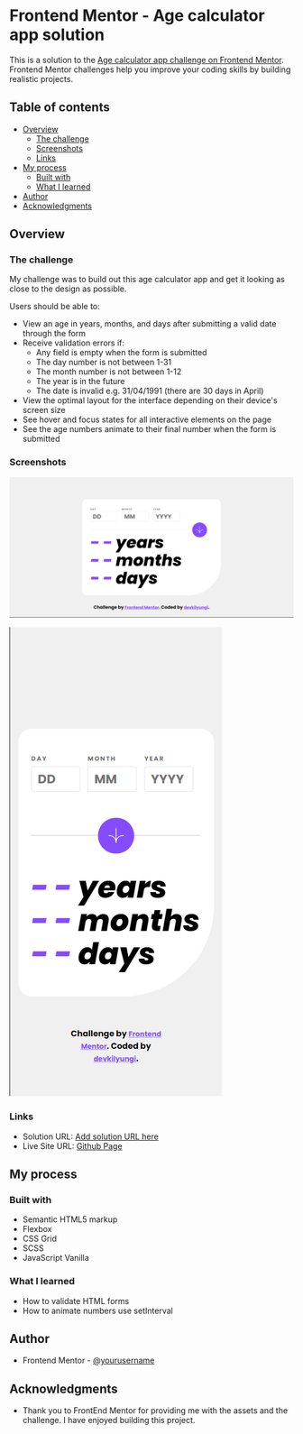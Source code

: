 # Frontend Mentor - Age calculator app solution

This is a solution to the [Age calculator app challenge on Frontend Mentor](https://www.frontendmentor.io/challenges/age-calculator-app-dF9DFFpj-Q). Frontend Mentor challenges help you improve your coding skills by building realistic projects.

## Table of contents

- [Overview](#overview)
  - [The challenge](#the-challenge)
  - [Screenshots](#screenshots)
  - [Links](#links)
- [My process](#my-process)
  - [Built with](#built-with)
  - [What I learned](#what-i-learned)
- [Author](#author)
- [Acknowledgments](#acknowledgments)

## Overview

### The challenge

My challenge was to build out this age calculator app and get it looking as close to the design as possible.

Users should be able to:
- View an age in years, months, and days after submitting a valid date through the form
- Receive validation errors if:
  - Any field is empty when the form is submitted
  - The day number is not between 1-31
  - The month number is not between 1-12
  - The year is in the future
  - The date is invalid e.g. 31/04/1991 (there are 30 days in April)
- View the optimal layout for the interface depending on their device's screen size
- See hover and focus states for all interactive elements on the page
- See the age numbers animate to their final number when the form is submitted

### Screenshots

![Desktop Screenshot](./assets/images/desktop_screenshot.png)

![Mobile Screenshot](./assets/images/mobile_screenshot.png)

### Links

- Solution URL: [Add solution URL here](https://your-solution-url.com)
- Live Site URL: [Github Page](https://devkilyungi.github.io/simple-age-calculator/)

## My process

### Built with

- Semantic HTML5 markup
- Flexbox
- CSS Grid
- SCSS
- JavaScript Vanilla

### What I learned

- How to validate HTML forms
- How to animate numbers use setInterval

## Author

- Frontend Mentor - [@yourusername](https://www.frontendmentor.io/profile/yourusername)

## Acknowledgments

- Thank you to FrontEnd Mentor for providing me with the assets and the challenge. I have enjoyed building this project.
